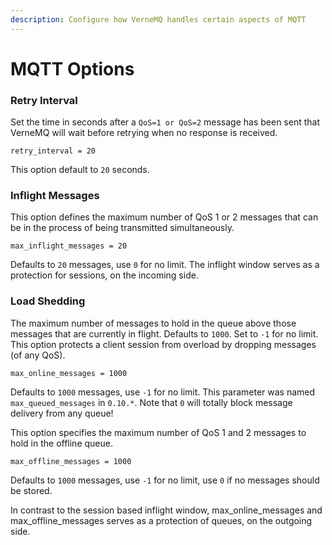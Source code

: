 ```yaml
---
description: Configure how VerneMQ handles certain aspects of MQTT
---
```


# MQTT Options

### Retry Interval

Set the time in seconds after a `QoS=1 or QoS=2` message has been sent that VerneMQ will wait before retrying when no response is received.

```text
retry_interval = 20
```

This option default to `20` seconds.

### Inflight Messages

This option defines the maximum number of QoS 1 or 2 messages that can be in the process of being transmitted simultaneously.

```text
max_inflight_messages = 20
```

Defaults to `20` messages, use `0` for no limit. The inflight window serves as a protection for sessions, on the incoming side.

### Load Shedding

The maximum number of messages to hold in the queue above those messages that are currently in flight. Defaults to `1000`. Set to `-1` for no limit. This option protects a client session from overload by dropping messages \(of any QoS\).

```text
max_online_messages = 1000
```

Defaults to `1000` messages, use `-1` for no limit. This parameter was named `max_queued_messages` in `0.10.*`. Note that `0` will totally block message delivery from any queue!

This option specifies the maximum number of QoS 1 and 2 messages to hold in the offline queue.

```text
max_offline_messages = 1000
```

Defaults to `1000` messages, use `-1` for no limit, use `0` if no messages should be stored.

In contrast to the session based inflight window, max\_online\_messages and max\_offline\_messages serves as a protection of queues, on the outgoing side.

